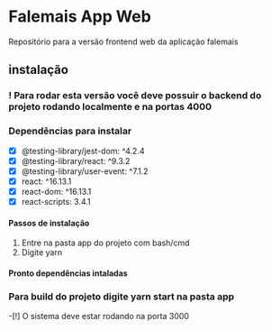 # Falemais App Web
Repositório para a versão frontend web da aplicação falemais
## instalação
### ! Para rodar esta versão você deve possuir o backend do projeto rodando localmente e na portas 4000
### Dependências para instalar 
-[x]    @testing-library/jest-dom: ^4.2.4
-[x]    @testing-library/react: ^9.3.2
-[x]    @testing-library/user-event: ^7.1.2
-[x]    react: ^16.13.1
-[x]    react-dom: ^16.13.1
-[x]    react-scripts: 3.4.1
#### Passos de instalação
1. Entre na pasta app do projeto com bash/cmd
2. Digite yarn
#### Pronto dependências intaladas
### Para build do projeto digite yarn start na pasta app
-[!] O sistema deve estar rodando na porta 3000
